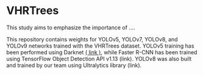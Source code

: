 # VHRTrees
This study aims to emphasize the importance of ....

This repository contains weights for YOLOv5, YOLOv7, YOLOv8, and YOLOv9 networks trained with the VHRTrees dataset. YOLOv5 training has been performed using Darknet [( link )](https://www.mdpi.com/2072-4292/16/2/335), while Faster R-CNN has been trained using TensorFlow Object Detection API v1.13 (link). YOLOv8 was also built and trained by our team using Ultralytics library (link).
